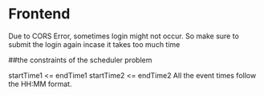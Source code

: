 # Frontend
Due to CORS Error, sometimes login might not occur. So make sure to submit the login again incase it takes too much time

##the constraints of the scheduler problem

startTime1 <= endTime1
startTime2 <= endTime2
All the event times follow the HH:MM format.
